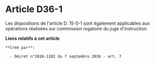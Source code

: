# Article D36-1

Les dispositions de l'article D. 15-5-1 sont également applicables aux opérations réalisées sur commission rogatoire du juge
d'instruction.

**Liens relatifs à cet article**

	**Créé par**:

	  - Décret n°2016-1202 du 7 septembre 2016 - art. 7
